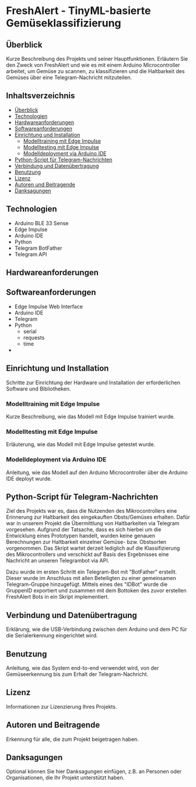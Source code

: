 # FreshAlert - TinyML-basierte Gemüseklassifizierung

## Überblick
Kurze Beschreibung des Projekts und seiner Hauptfunktionen. Erläutern Sie den Zweck von FreshAlert und wie es mit einem Arduino Microcontroller arbeitet, um Gemüse zu scannen, zu klassifizieren und die Haltbarkeit des Gemüses über eine Telegram-Nachricht mitzuteilen.

## Inhaltsverzeichnis
- [Überblick](#überblick)
- [Technologien](#technologien)
- [Hardwareanforderungen](#hardwareanforderungen)
- [Softwareanforderungen](#softwareanforderungen)
- [Einrichtung und Installation](#einrichtung-und-installation)
  - [Modelltraining mit Edge Impulse](#modelltraining-mit-edge-impulse)
  - [Modelltesting mit Edge Impulse](#modelltesting-mit-edge-impulse)
  - [Modelldeployment via Arduino IDE](#modelldeployment-via-arduino-ide)
- [Python-Script für Telegram-Nachrichten](#python-script-für-telegram-nachrichten)
- [Verbindung und Datenübertragung](#verbindung-und-datenübertragung)
- [Benutzung](#benutzung)
- [Lizenz](#lizenz)
- [Autoren und Beitragende](#autoren-und-beitragende)
- [Danksagungen](#danksagungen)

## Technologien
- Arduino BLE 33 Sense
- Edge Impulse
- Arduino IDE
- Python
- Telegram BotFather
- Telegram API

## Hardwareanforderungen


## Softwareanforderungen
- Edge Impulse Web Interface
- Arduino IDE
- Telegram
- Python
  - serial
  - requests
  - time
- 


## Einrichtung und Installation
Schritte zur Einrichtung der Hardware und Installation der erforderlichen Software und Bibliotheken.

### Modelltraining mit Edge Impulse
Kurze Beschreibung, wie das Modell mit Edge Impulse trainiert wurde.

### Modelltesting mit Edge Impulse
Erläuterung, wie das Modell mit Edge Impulse getestet wurde.

### Modelldeployment via Arduino IDE
Anleitung, wie das Modell auf den Arduino Microcontroller über die Arduino IDE deployt wurde.

## Python-Script für Telegram-Nachrichten
Ziel des Projekts war es, dass die Nutzenden des Mikrocontrollers eine Erinnerung zur Haltbarkeit des eingekauften Obsts/Gemüses erhalten. Dafür war in unserem Projekt die Übermittlung von Haltbarkeiten via Telegram vorgesehen. Aufgrund der Tatsache, dass es sich hierbei um die Entwicklung eines Prototypen handelt, wurden keine genauen Berechnungen zur Haltbarkeit einzelner Gemüse- bzw. Obstsorten vorgenommen. Das Skript wartet derzeit lediglich auf die Klassifizierung des Mikrocontrollers und verschickt auf Basis des Ergebnisses eine Nachricht an unseren Telegrambot via API.

Dazu wurde im ersten Schritt ein Telegram-Bot mit "BotFather" erstellt. Dieser wurde im Anschluss mit allen Beteiligten zu einer gemeinsamen Telegram-Gruppe hinzugefügt. Mittels eines des "IDBot" wurde die GruppenID exportiert und zusammen mit dem Bottoken des zuvor erstellen FreshAlert Bots in ein Skript implementiert.

## Verbindung und Datenübertragung
Erklärung, wie die USB-Verbindung zwischen dem Arduino und dem PC für die Serialerkennung eingerichtet wird.

## Benutzung
Anleitung, wie das System end-to-end verwendet wird, von der Gemüseerkennung bis zum Erhalt der Telegram-Nachricht.

## Lizenz
Informationen zur Lizenzierung Ihres Projekts.

## Autoren und Beitragende
Erkennung für alle, die zum Projekt beigetragen haben.

## Danksagungen
Optional können Sie hier Danksagungen einfügen, z.B. an Personen oder Organisationen, die Ihr Projekt unterstützt haben.

